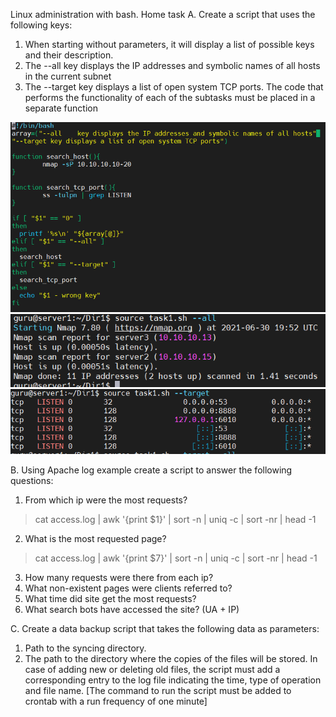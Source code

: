 Linux administration with bash. Home task
A. Create a script that uses the following keys:
   1. When starting without parameters, it will display a list of possible keys and their description.
   2. The --all    key displays the IP addresses and symbolic names of all hosts in the current subnet
   3. The --target key displays a list of open system TCP ports.
   The code that performs the functionality of each of the subtasks must be placed in a separate function

![img.png](img/bash_task_a.png)
![img.png](img/task1_all.png)
![img.png](img/task1_tar.png)


B. Using Apache log example create a script to answer the following questions:
   1. From which ip were the most requests?

>cat access.log | awk '{print $1}' | sort -n | uniq -c | sort -nr | head -1      

   2. What is the most requested page?
      
>cat access.log | awk '{print $7}' | sort -n | uniq -c | sort -nr | head -1 

   3. How many requests were there from each ip?
   4. What non-existent pages were clients referred to?
   5. What time did site get the most requests?
   6. What search bots have accessed the site? (UA + IP)

C. Create a data backup script that takes the following data as parameters:
   1. Path to the syncing directory.
   2. The path to the directory where the copies of the files will be stored.
   In case of adding new or deleting old files,
   the script must add a corresponding entry to the log file indicating the time,
   type of operation and file name.
   [The command to run the script must be added to crontab with a run frequency of one minute]